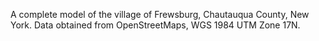 
A complete model of the village of Frewsburg, Chautauqua County, New York.
Data obtained from OpenStreetMaps, WGS 1984 UTM Zone 17N.

